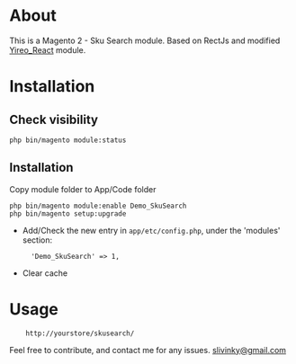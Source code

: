 # About
This is a Magento 2 - Sku Search module.
Based on RectJs and modified [Yireo_React](https://github.com/yireo-training/Yireo_React) module.

# Installation

## Check visibility

    php bin/magento module:status

## Installation

Copy module folder to App/Code folder

    php bin/magento module:enable Demo_SkuSearch
    php bin/magento setup:upgrade

- Add/Check the new entry in `app/etc/config.php`, under the 'modules' section:

        'Demo_SkuSearch' => 1,

- Clear cache

# Usage

        http://yourstore/skusearch/

Feel free to contribute, and contact me for any issues.
slivinky@gmail.com

